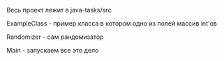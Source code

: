 Весь проект лежит в java-tasks/src

ExampleClass - пример класса в котором одно из полей массив int'ов

Randomizer - сам рандомизатор

Main - запускаем все это дело


